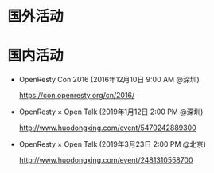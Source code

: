 <!---
    @title         活动
--->


#  国外活动

#  国内活动
* OpenResty Con 2016 (2016年12月10日 9:00 AM @深圳)

    https://con.openresty.org/cn/2016/

* OpenResty × Open Talk (2019年1月12日 2:00 PM @深圳)

    http://www.huodongxing.com/event/5470242889300

* OpenResty × Open Talk (2019年3月23日 2:00 PM @北京)

    http://www.huodongxing.com/event/2481310558700
